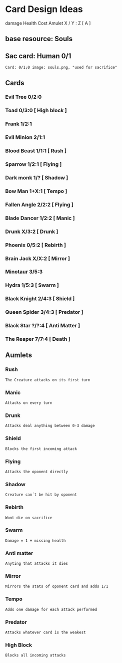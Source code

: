 
# Card Design Ideas

damage      Health      Cost    Amulet
    X    /    Y     :    Z       [ A ]

## base resource: Souls
## Sac card: Human 0/1
    Card: 0/1;0 image: souls.png, "used for sacrifice"

## Cards

### Evil Tree 0/2:0
### Toad      0/3:0     [ High block ]


### Frank 1/2:1     

### Evil Minion 2/1:1

### Blood Beast 1/1:1   [ Rush ]

### Sparrow 1/2:1       [ Flying ]

### Dark monk 1/?       [ Shadow ]

### Bow Man 1+X:1       [ Tempo ]


### Fallen Angle 2/2:2  [ Flying ]

### Blade Dancer 1/2:2  [ Manic ]

### Drunk X/3:2         [ Drunk ]

### Phoenix 0/5:2       [ Rebirth ]

### Brain Jack X/X:2    [ Mirror ]


### Minotaur 3/5:3

### Hydra   1/5:3       [ Swarm ]

### Black Knight 2/4:3  [ Shield ]

### Queen Spider  3/4:3 [ Predator ]


### Black Star ?/?:4    [ Anti Matter ]

### The Reaper 7/7:4    [ Death ]



## Aumlets

### Rush

    The Creature attacks on its first turn

### Manic

    Attacks on every turn

### Drunk

    Attacks deal anything between 0-3 damage

### Shield

    Blocks the first incoming attack

### Flying

    Attacks the oponent directly

### Shadow

    Creature can´t be hit by oponent

### Rebirth 

    Wont die on sacrifice

### Swarm

    Damage = 1 + missing health

### Anti matter

    Anyting that attacks it dies

### Mirror

    Mirrors the stats of oponent card and adds 1/1

### Tempo

    Adds one damage for each attack performed

### Predator

    Attacks whatever card is the weakest

### High Block

    Blocks all incoming attacks